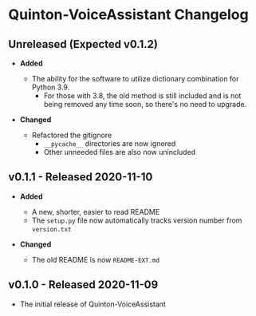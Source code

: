 # Quinton-VoiceAssistant Changelog

## Unreleased (Expected v0.1.2)

* **Added**
  * The ability for the software to utilize dictionary combination for Python 3.9.
    * For those with 3.8, the old method is still included and is
      not being removed any time soon, so there's no need to upgrade.

* **Changed**
  * Refactored the gitignore
    * `__pycache__` directories are now ignored
    * Other unneeded files are also now unincluded

## v0.1.1 - Released 2020-11-10

* **Added**
  * A new, shorter, easier to read README
  * The `setup.py` file now automatically tracks version number from `version.txt`

* **Changed**
  * The old README is now `README-EXT.md`

## v0.1.0 - Released 2020-11-09

* The initial release of Quinton-VoiceAssistant
